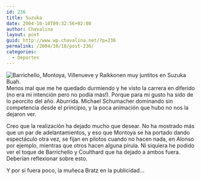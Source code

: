 ```yaml
---
id: 236
title: Suzuka
date: 2004-10-10T09:32:56+02:00
author: Chavalina
layout: post
guid: http://www.wp.chavalina.net/?p=236
permalink: /2004/10/10/post-236/
categories:
  - Deportes
---
```

<img class="imgizqda" src="http://www.chavalina.net/imagenes/fotos/suzuka.jpg" alt="Barrichello, Montoya, Villenueve y Raikkonen muy juntitos en Suzuka" /> Buah.  
Menos mal que me he quedado durmiendo y he visto la carrera en diferido (no era mi intención pero no podía más!). Porque para mi gusto ha sido de lo peorcito del a&ntilde;o. Aburrida. Michael Schumacher dominando sin competencia desde el principio, y la poca animación que hubo no nos la dejaron ver.

Creo que la realización ha dejado mucho que desear. No ha mostrado más que un par de adelantamientos, y eso que Montoya se ha portado dando espectáculo otra vez, se fijan en pilotos cuando no hacen nada, en Alonso por ejemplo, mientras que otros hacen alguna pirula. Ni siquiera he podido ver el toque de Barrichello y Coulthard que ha dejado a ambos fuera. Deberían reflexionar sobre esto.

Y por si fuera poco, la mu&ntilde;eca Bratz en la publicidad…